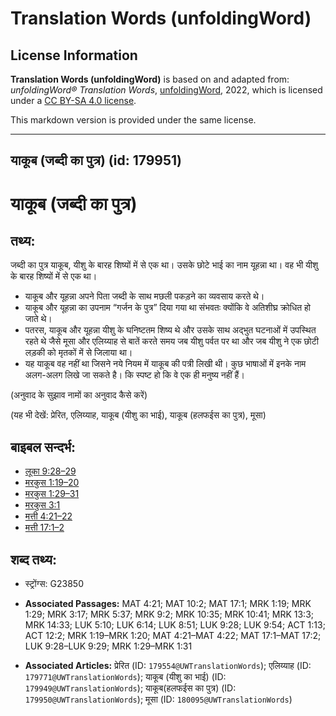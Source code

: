 # Translation Words (unfoldingWord)

## License Information

**Translation Words (unfoldingWord)** is based on and adapted from: _unfoldingWord® Translation Words_, [unfoldingWord](https://unfoldingword.org/utw), 2022, which is licensed under a [CC BY-SA 4.0 license](https://creativecommons.org/licenses/by-sa/4.0/legalcode.en).

This markdown version is provided under the same license.



--------------------------------

## याकूब (जब्दी का पुत्र) (id: 179951)

याकूब (जब्दी का पुत्र)
======================

तथ्य:
-----

जब्दी का पुत्र याकूब, यीशु के बारह शिष्यों में से एक था। उसके छोटे भाई का नाम यूहन्ना था। वह भी यीशु के बारह शिष्यों में से एक था।

* याकूब और यूहन्ना अपने पिता जब्दी के साथ मछली पकड़ने का व्यवसाय करते थे।
* याकूब और यूहन्ना का उपनाम “गर्जन के पुत्र” दिया गया था संभवतः क्योंकि वे अतिशीघ्र क्रोधित हो जाते थे।
* पतरस, याकूब और यूहन्ना यीशु के घनिष्टतम शिष्य थे और उसके साथ अद्भुत घटनाओं में उपस्थित रहते थे जैसे मूसा और एलिय्याह से बातें करते समय जब यीशु पर्वत पर था और जब यीशु ने एक छोटी लड़की को मृतकों में से जिलाया था।
* यह याकूब वह नहीं था जिसने नये नियम में याकूब की पत्री लिखी थी। कुछ भाषाओं में इनके नाम अलग\-अलग लिखे जा सकते है। कि स्पष्ट हो कि वे एक ही मनुष्य नहीं हैं।

(अनुवाद के सुझाव नामों का अनुवाद कैसे करें)

(यह भी देखें: प्रेरित, एलिय्याह, याकूब (यीशु का भाई), याकूब (हलफईस का पुत्र), मूसा)

बाइबल सन्दर्भ:
--------------

* [लूका 9:28–29](https://ref.ly/Luke9:28-Luke9:29)
* [मरकुस 1:19–20](https://ref.ly/Mark1:19-Mark1:20)
* [मरकुस 1:29–31](https://ref.ly/Mark1:29-Mark1:31)
* [मरकुस 3:1](https://ref.ly/Mark3:1)
* [मत्ती 4:21–22](https://ref.ly/Matt4:21-Matt4:22)
* [मत्ती 17:1–2](https://ref.ly/Matt17:1-Matt17:2)

शब्द तथ्य:
----------

* स्ट्रोंग्स: G23850

* **Associated Passages:** MAT 4:21; MAT 10:2; MAT 17:1; MRK 1:19; MRK 1:29; MRK 3:17; MRK 5:37; MRK 9:2; MRK 10:35; MRK 10:41; MRK 13:3; MRK 14:33; LUK 5:10; LUK 6:14; LUK 8:51; LUK 9:28; LUK 9:54; ACT 1:13; ACT 12:2; MRK 1:19–MRK 1:20; MAT 4:21–MAT 4:22; MAT 17:1–MAT 17:2; LUK 9:28–LUK 9:29; MRK 1:29–MRK 1:31
* **Associated Articles:** प्रेरित (ID: `179554@UWTranslationWords`); एलिय्याह (ID: `179771@UWTranslationWords`); याकूब (यीशु का भाई) (ID: `179949@UWTranslationWords`); याकूब(हलफईस का पुत्र) (ID: `179950@UWTranslationWords`); मूसा (ID: `180095@UWTranslationWords`)

